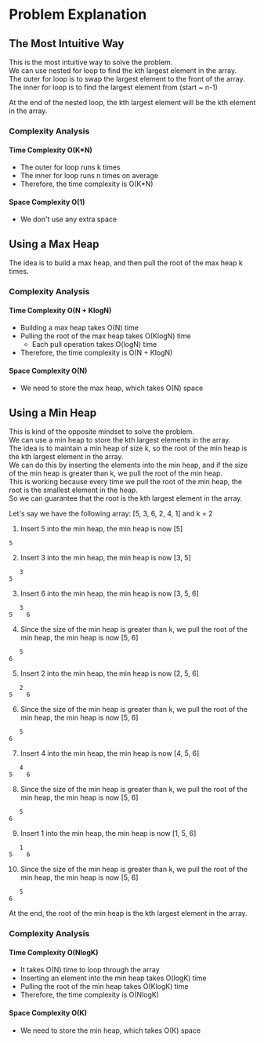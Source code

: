 # Problem Explanation

## The Most Intuitive Way
This is the most intuitive way to solve the problem.<br>
We can use nested for loop to find the kth largest element in the array.<br>
The outer for loop is to swap the largest element to the front of the array.<br>
The inner for loop is to find the largest element from (start ~ n-1)

At the end of the nested loop, the kth largest element will be the kth element in the array.

### Complexity Analysis
#### Time Complexity O(K*N)
- The outer for loop runs k times
- The inner for loop runs n times on average
- Therefore, the time complexity is O(K*N)

#### Space Complexity O(1)
- We don't use any extra space

## Using a Max Heap
The idea is to build a max heap, and then pull the root of the max heap k times.

### Complexity Analysis
#### Time Complexity O(N + KlogN)
- Building a max heap takes O(N) time
- Pulling the root of the max heap takes O(KlogN) time
  - Each pull operation takes O(logN) time
- Therefore, the time complexity is O(N + KlogN)

#### Space Complexity O(N)
- We need to store the max heap, which takes O(N) space

## Using a Min Heap
This is kind of the opposite mindset to solve the problem.<br>
We can use a min heap to store the kth largest elements in the array.<br>
The idea is to maintain a min heap of size k, so the root of the min heap is the kth largest element in the array.<br>
We can do this by inserting the elements into the min heap, and if the size of the min heap is greater than k, we pull the root of the min heap.<br>
This is working because every time we pull the root of the min heap, the root is the smallest element in the heap.<br>
So we can guarantee that the root is the kth largest element in the array.

Let's say we have the following array: [5, 3, 6, 2, 4, 1] and k = 2

1. Insert 5 into the min heap, the min heap is now [5]
```
5
```
2. Insert 3 into the min heap, the min heap is now [3, 5]
```
   3
5
```
3. Insert 6 into the min heap, the min heap is now [3, 5, 6]
```
   3
5    6
```
4. Since the size of the min heap is greater than k, we pull the root of the min heap, the min heap is now [5, 6]
```
   5
6
```
5. Insert 2 into the min heap, the min heap is now [2, 5, 6]
```
   2
5    6
```
6. Since the size of the min heap is greater than k, we pull the root of the min heap, the min heap is now [5, 6]
```
   5
6
```
7. Insert 4 into the min heap, the min heap is now [4, 5, 6]
```
   4
5    6
```
8. Since the size of the min heap is greater than k, we pull the root of the min heap, the min heap is now [5, 6]
```
   5
6
```
9. Insert 1 into the min heap, the min heap is now [1, 5, 6]
```
   1
5    6
```
10. Since the size of the min heap is greater than k, we pull the root of the min heap, the min heap is now [5, 6]
```
   5
6
```
At the end, the root of the min heap is the kth largest element in the array.

### Complexity Analysis
#### Time Complexity O(NlogK)
- It takes O(N) time to loop through the array
- Inserting an element into the min heap takes O(logK) time
- Pulling the root of the min heap takes O(KlogK) time
- Therefore, the time complexity is O(NlogK)

#### Space Complexity O(K)
- We need to store the min heap, which takes O(K) space
